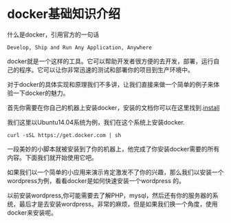 # docker基础知识介绍

什么是docker，引用官方的一句话

    Develop, Ship and Run Any Application, Anywhere
    
docker就是一个这样的工具。它可以帮助开发者很方便的去开发，部署，运行自己的程序。它可以让你非常迅速的测试和部署你的项目到生产环境中。

对于docker的具体实现和原理我们不多讲，让我们直接来做一个简单的例子来体验一下docker的魅力。

首先你需要在你自己的机器上安装docker，安装的文档你可以在这里找到.[install](https://docs.docker.com/installation)

我们这里以Ubuntu14.04系统为例，我们在这个系统上安装docker.

    curl -sSL https://get.docker.com | sh
    
一段美妙的小脚本就被安装到了你的机器上，他完成了你安装docker需要的所有内容。下面我们就开始使用它吧。

如果我们以一个简单的小应用来演示肯定激发不了你的兴趣，那么我们以安装一个wordpress为例，看看docker是如何快速安装一个wordpress 的。

以前安装wordpress,你可能需要去了解PHP，mysql，然后还有你的服务器的系统，最后才是去安装wordpress。非常的麻烦，但是如果我们换一个角度，使用docker来安装呢。



